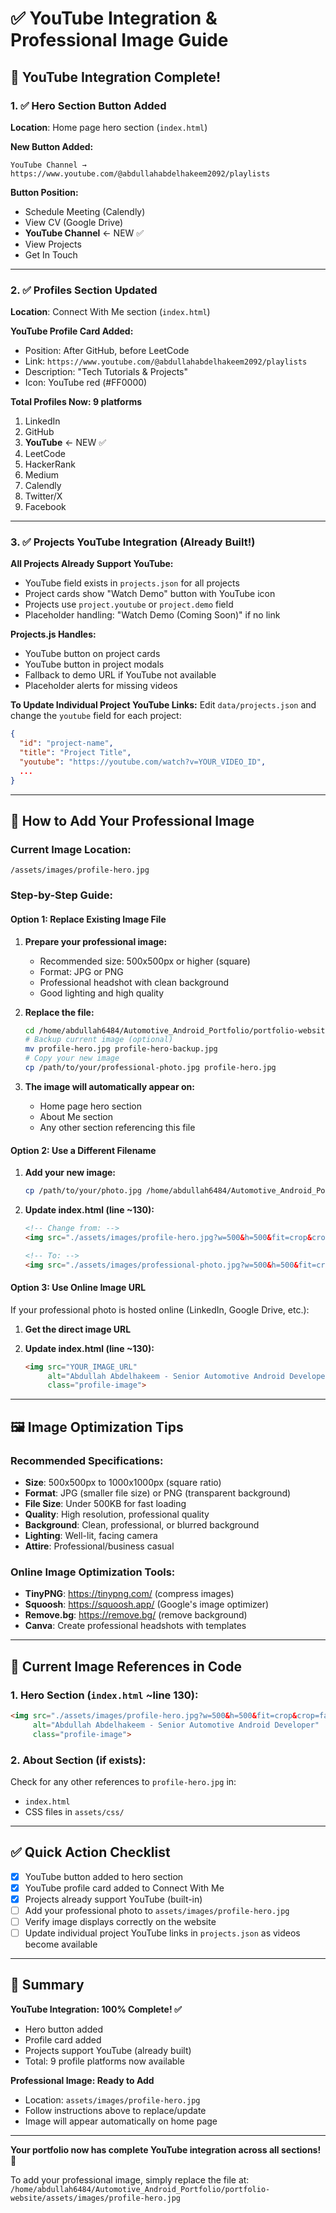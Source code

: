 # ✅ YouTube Integration & Professional Image Guide

## 🎥 YouTube Integration Complete!

### 1. ✅ Hero Section Button Added
**Location**: Home page hero section (`index.html`)

**New Button Added:**
```
YouTube Channel → https://www.youtube.com/@abdullahabdelhakeem2092/playlists
```

**Button Position:**
- Schedule Meeting (Calendly)
- View CV (Google Drive)
- **YouTube Channel** ← NEW ✅
- View Projects
- Get In Touch

---

### 2. ✅ Profiles Section Updated
**Location**: Connect With Me section (`index.html`)

**YouTube Profile Card Added:**
- Position: After GitHub, before LeetCode
- Link: `https://www.youtube.com/@abdullahabdelhakeem2092/playlists`
- Description: "Tech Tutorials & Projects"
- Icon: YouTube red (#FF0000)

**Total Profiles Now: 9 platforms**
1. LinkedIn
2. GitHub
3. **YouTube** ← NEW ✅
4. LeetCode
5. HackerRank
6. Medium
7. Calendly
8. Twitter/X
9. Facebook

---

### 3. ✅ Projects YouTube Integration (Already Built!)

**All Projects Already Support YouTube:**
- YouTube field exists in `projects.json` for all projects
- Project cards show "Watch Demo" button with YouTube icon
- Projects use `project.youtube` or `project.demo` field
- Placeholder handling: "Watch Demo (Coming Soon)" if no link

**Projects.js Handles:**
- YouTube button on project cards
- YouTube button in project modals
- Fallback to demo URL if YouTube not available
- Placeholder alerts for missing videos

**To Update Individual Project YouTube Links:**
Edit `data/projects.json` and change the `youtube` field for each project:

```json
{
  "id": "project-name",
  "title": "Project Title",
  "youtube": "https://youtube.com/watch?v=YOUR_VIDEO_ID",
  ...
}
```

---

## 📸 How to Add Your Professional Image

### Current Image Location:
```
/assets/images/profile-hero.jpg
```

### Step-by-Step Guide:

#### Option 1: Replace Existing Image File
1. **Prepare your professional image:**
   - Recommended size: 500x500px or higher (square)
   - Format: JPG or PNG
   - Professional headshot with clean background
   - Good lighting and high quality

2. **Replace the file:**
   ```bash
   cd /home/abdullah6484/Automotive_Android_Portfolio/portfolio-website/assets/images/
   # Backup current image (optional)
   mv profile-hero.jpg profile-hero-backup.jpg
   # Copy your new image
   cp /path/to/your/professional-photo.jpg profile-hero.jpg
   ```

3. **The image will automatically appear on:**
   - Home page hero section
   - About Me section
   - Any other section referencing this file

#### Option 2: Use a Different Filename
1. **Add your new image:**
   ```bash
   cp /path/to/your/photo.jpg /home/abdullah6484/Automotive_Android_Portfolio/portfolio-website/assets/images/professional-photo.jpg
   ```

2. **Update index.html (line ~130):**
   ```html
   <!-- Change from: -->
   <img src="./assets/images/profile-hero.jpg?w=500&h=500&fit=crop&crop=face" ...>
   
   <!-- To: -->
   <img src="./assets/images/professional-photo.jpg?w=500&h=500&fit=crop&crop=face" ...>
   ```

#### Option 3: Use Online Image URL
If your professional photo is hosted online (LinkedIn, Google Drive, etc.):

1. **Get the direct image URL**

2. **Update index.html (line ~130):**
   ```html
   <img src="YOUR_IMAGE_URL" 
        alt="Abdullah Abdelhakeem - Senior Automotive Android Developer" 
        class="profile-image">
   ```

---

## 🖼️ Image Optimization Tips

### Recommended Specifications:
- **Size**: 500x500px to 1000x1000px (square ratio)
- **Format**: JPG (smaller file size) or PNG (transparent background)
- **File Size**: Under 500KB for fast loading
- **Quality**: High resolution, professional quality
- **Background**: Clean, professional, or blurred background
- **Lighting**: Well-lit, facing camera
- **Attire**: Professional/business casual

### Online Image Optimization Tools:
- **TinyPNG**: https://tinypng.com/ (compress images)
- **Squoosh**: https://squoosh.app/ (Google's image optimizer)
- **Remove.bg**: https://remove.bg/ (remove background)
- **Canva**: Create professional headshots with templates

---

## 📝 Current Image References in Code

### 1. Hero Section (`index.html` ~line 130):
```html
<img src="./assets/images/profile-hero.jpg?w=500&h=500&fit=crop&crop=face" 
     alt="Abdullah Abdelhakeem - Senior Automotive Android Developer" 
     class="profile-image">
```

### 2. About Section (if exists):
Check for any other references to `profile-hero.jpg` in:
- `index.html`
- CSS files in `assets/css/`

---

## ✅ Quick Action Checklist

- [x] YouTube button added to hero section
- [x] YouTube profile card added to Connect With Me
- [x] Projects already support YouTube (built-in)
- [ ] Add your professional photo to `assets/images/profile-hero.jpg`
- [ ] Verify image displays correctly on the website
- [ ] Update individual project YouTube links in `projects.json` as videos become available

---

## 🎯 Summary

**YouTube Integration: 100% Complete! ✅**
- Hero button added
- Profile card added
- Projects support YouTube (already built)
- Total: 9 profile platforms now available

**Professional Image: Ready to Add**
- Location: `assets/images/profile-hero.jpg`
- Follow instructions above to replace/update
- Image will appear automatically on home page

---

**Your portfolio now has complete YouTube integration across all sections!** 🎉

To add your professional image, simply replace the file at:
`/home/abdullah6484/Automotive_Android_Portfolio/portfolio-website/assets/images/profile-hero.jpg`

